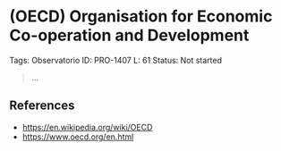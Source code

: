 # (OECD) Organisation for Economic Co-operation and Development

Tags: Observatorio
ID: PRO-1407
L: 61
Status: Not started

> …
> 

## References

- https://en.wikipedia.org/wiki/OECD
- https://www.oecd.org/en.html